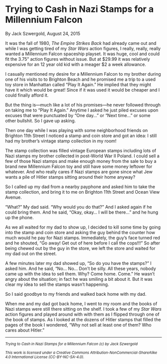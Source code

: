 # Trying to Cash in Nazi Stamps for a Millennium Falcon

By Jack Szwergold, August 24, 2015

It was the fall of 1980, *The Empire Strikes Back* had already came out and while I was getting tired of my *Star Wars* action figures, I really, really, really wanted a Millennium Falcon spaceship playset. It was huge, cool and could fit the 3.75” action figures without issue. But at $29.99 it was relatively expensive for an 12 year old kid with a meager $2 a week allowance.

I casually mentioned my desire for a Millennium Falcon to my brother during one of his visits to to Brighton Beach and he promised me a trip to a used toy store in Manhattan called “Play It Again.” He implied that they might have it which would be great! Since if it was used it would be cheaper and I could finally afford it.

But the thing is—much like a lot of his promises—he never followed through on taking me to “Play It Again.” Anytime I asked he just piled excuses upon excuses that were punctuated by “One day…” or “Next time…” or some other bullshit. So I gave up asking.

Then one day while I was playing with some neighborhood friends on Brighton 11th Street I noticed a stamp and coin store and got an idea: I still had my brother’s vintage stamp collection in my room!

The stamp collection was filled vintage European stamps including lots of Nazi stamps my brother collected in post-World War II Poland. I could sell a few of those Nazi stamps and make enough money from the sale to buy a brand new Millennium Falcon toy and still have some money leftover for whatever. And who really cares if Nazi stamps are gone since what Jew wants a pile of Hitler stamps sitting around their home anyway?

So I called up my dad from a nearby payphone and asked him to take the stamp collection, and bring it to me on Brighton 11th Street and Ocean View Avenue.

“What?” My dad said. “Why would you do that?” And I asked again if he could bring them. And he said, “Okay, okay… I will be there…” and he hung up the phone.

As we all waited for my dad to show up, I decided to kill some time by going into the stamp and coin store and  asking the guy behind the counter how much would he pay for Nazi stamps. Immediately, the guy’s face turned red and he shouted, “Go away! Get out of here before I call the cops!!!” So after being chewed out by the guy in the store, we left the store and waited for my dad out on the street.

A few minutes later my dad showed up, “So do you have the stamps?” I asked him. And he said, “No… No… Don’t be silly. All these years, nobody came up with the idea to sell them. Why? Come home. Come.” He wasn’t angry about the situation; in fact he was smiling a bit about it. But it was clear my idea to sell the stamps wasn’t happening.

So I said goodbye to my friends and walked back home with my dad.

When me and my dad got back home, I went to my room and the books of Nazi stamps were still there sitting on the shelf. I took a few of my *Star Wars* action figures and played around with with them as I flipped through one of the book of stamps. As I looked at the dozens of Hitler stamps that filled the pages  of the book I wondered, “Why not sell at least one of them? Who cares about Hitler.”

***

<sup>*Trying to Cash in Nazi Stamps for a Millennium Falcon (c) by Jack Szwergold*</sup>

<sup>*This work is licensed under a Creative Commons Attribution-NonCommercial-ShareAlike 4.0 International License (CC-BY-NC-SA-4.0).*</sup>
